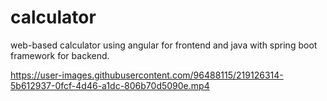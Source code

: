 # calculator
web-based calculator using angular for frontend and java with spring boot framework for backend.




https://user-images.githubusercontent.com/96488115/219126314-5b612937-0fcf-4d46-a1dc-806b70d5090e.mp4

